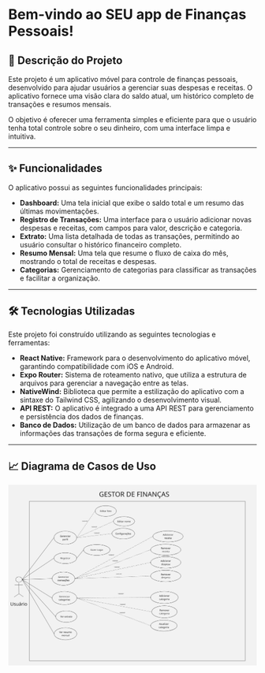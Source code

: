 # Bem-vindo ao SEU app de Finanças Pessoais! 

## 📝 Descrição do Projeto

Este projeto é um aplicativo móvel para controle de finanças pessoais, desenvolvido para ajudar usuários a gerenciar suas despesas e receitas. O aplicativo fornece uma visão clara do saldo atual, um histórico completo de transações e resumos mensais.

O objetivo é oferecer uma ferramenta simples e eficiente para que o usuário tenha total controle sobre o seu dinheiro, com uma interface limpa e intuitiva.

---

## ✨ Funcionalidades

O aplicativo possui as seguintes funcionalidades principais:

* **Dashboard:** Uma tela inicial que exibe o saldo total e um resumo das últimas movimentações.
* **Registro de Transações:** Uma interface para o usuário adicionar novas despesas e receitas, com campos para valor, descrição e categoria.
* **Extrato:** Uma lista detalhada de todas as transações, permitindo ao usuário consultar o histórico financeiro completo.
* **Resumo Mensal:** Uma tela que resume o fluxo de caixa do mês, mostrando o total de receitas e despesas.
* **Categorias:** Gerenciamento de categorias para classificar as transações e facilitar a organização.

---

## 🛠️ Tecnologias Utilizadas

Este projeto foi construído utilizando as seguintes tecnologias e ferramentas:

* **React Native:** Framework para o desenvolvimento do aplicativo móvel, garantindo compatibilidade com iOS e Android.
* **Expo Router:** Sistema de roteamento nativo, que utiliza a estrutura de arquivos para gerenciar a navegação entre as telas.
* **NativeWind:** Biblioteca que permite a estilização do aplicativo com a sintaxe do Tailwind CSS, agilizando o desenvolvimento visual.
* **API REST:** O aplicativo é integrado a uma API REST para gerenciamento e persistência dos dados de finanças.
* **Banco de Dados:** Utilização de um banco de dados para armazenar as informações das transações de forma segura e eficiente.

---

## 📈 Diagrama de Casos de Uso

<img src="assets/images/casos-uso.jpg" alt="Diagrama de casos de uso">


<!--
This is an [Expo](https://expo.dev) project created with [`create-expo-app`](https://www.npmjs.com/package/create-expo-app).

## Get started

1. Install dependencies

   ```bash
   npm install
   ```

2. Start the app

   ```bash
   npx expo start
   ```

In the output, you'll find options to open the app in a

- [development build](https://docs.expo.dev/develop/development-builds/introduction/)
- [Android emulator](https://docs.expo.dev/workflow/android-studio-emulator/)
- [iOS simulator](https://docs.expo.dev/workflow/ios-simulator/)
- [Expo Go](https://expo.dev/go), a limited sandbox for trying out app development with Expo

You can start developing by editing the files inside the **app** directory. This project uses [file-based routing](https://docs.expo.dev/router/introduction).

## Get a fresh project

When you're ready, run:

```bash
npm run reset-project
```

This command will move the starter code to the **app-example** directory and create a blank **app** directory where you can start developing.

## Learn more

To learn more about developing your project with Expo, look at the following resources:

- [Expo documentation](https://docs.expo.dev/): Learn fundamentals, or go into advanced topics with our [guides](https://docs.expo.dev/guides).
- [Learn Expo tutorial](https://docs.expo.dev/tutorial/introduction/): Follow a step-by-step tutorial where you'll create a project that runs on Android, iOS, and the web.

## Join the community

Join our community of developers creating universal apps.

- [Expo on GitHub](https://github.com/expo/expo): View our open source platform and contribute.
- [Discord community](https://chat.expo.dev): Chat with Expo users and ask questions.
